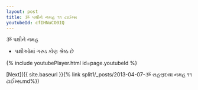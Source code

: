 ```yaml
---
layout: post
title: ૐ પક્ષીને નમહ ૧૧ ટાઈમ્સ
youtubeId: cfIHNuCO0IQ
---
```

 
 
 ૐ પક્ષીને નમહ  
 
 -  પક્ષીઓમાં ગરુડ કોણ શ્રેષ્ઠ છે 
 
  
 
  
 
 
 
 
 
 


{% include youtubePlayer.html id=page.youtubeId %}
 
[Next]({{ site.baseurl }}{% link  split1/_posts/2013-04-07-ૐ સહસ્રદયા નમહ ૧૧ ટાઈમ્સ.md%})
 
